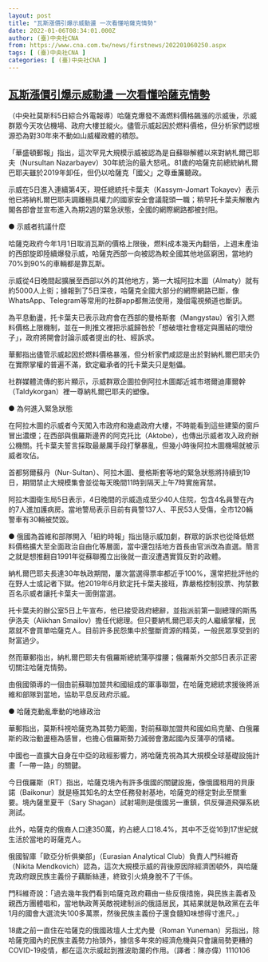 ```yaml
---
layout: post
title: "瓦斯漲價引爆示威動盪 一次看懂哈薩克情勢"
date: 2022-01-06T08:34:01.000Z
author: (臺)中央社CNA
from: https://www.cna.com.tw/news/firstnews/202201060250.aspx
tags: [ (臺)中央社CNA ]
categories: [ (臺)中央社CNA ]
---
```

<!--1641458041000-->
[瓦斯漲價引爆示威動盪 一次看懂哈薩克情勢](https://www.cna.com.tw/news/firstnews/202201060250.aspx)
------

<div>
<div></div><div><p>（中央社莫斯科5日綜合外電報導）哈薩克爆發不滿燃料價格飆漲的示威後，示威群眾今天攻佔機場、政府大樓並縱火。儘管示威起因於燃料價格，但分析家們認根源恐為對30年來不動如山威權政體的積怨。</p><p>「華盛頓郵報」指出，這次罕見大規模示威被認為是自蘇聯解體以來對納札爾巴耶夫（Nursultan Nazarbayev）30年統治的最大怒吼。81歲的哈薩克前總統納札爾巴耶夫雖於2019年卸任，但仍以哈薩克「國父」之尊垂簾聽政。</p><p>示威在5日進入連續第4天，現任總統托卡葉夫（Kassym-Jomart Tokayev）表示他已將納札爾巴耶夫調離極具權力的國家安全會議龍頭一職；稍早托卡葉夫解散內閣各部會並宣布進入為期2週的緊急狀態，全國的網際網路都被封阻。</p><p>● 示威者抗議什麼</p><p>哈薩克政府今年1月1日取消瓦斯的價格上限後，燃料成本幾天內翻倍，上週末產油的西部旋即陸續爆發示威，哈薩克西部一向被認為較全國其他地區窮困，當地約70%到90%的車輛都是靠瓦斯。</p><p>示威從4日晚間起擴展至西部以外的其他地方，第一大城阿拉木圖（Almaty）就有約5000人上街；據報到了5日深夜，哈薩克全國大部分的網際網路已斷，像WhatsApp、Telegram等常用的社群app都無法使用，幾個電視頻道也斷訊。</p><p>為平息動盪，托卡葉夫已表示政府會在西部的曼格斯套（Mangystau）省引入燃料價格上限機制，並在一則推文裡把示威歸咎於「想破壞社會穩定與團結的壞份子」，政府將開會討論示威者提出的社、經訴求。</p><p>華郵指出儘管示威起因於燃料價格暴漲，但分析家們咸認是出於對納札爾巴耶夫仍在實際掌權的普遍不滿，欽定繼承者的托卡葉夫只是魁儡。</p><p>社群媒體流傳的影片顯示，示威群眾企圖拉倒阿拉木圖鄰近城市塔爾迪庫爾幹（Taldykorgan）裡一尊納札爾巴耶夫的塑像。</p><p>● 為何進入緊急狀態</p><p>在阿拉木圖的示威者今天闖入市政府和幾處政府大樓，不時能看到這些建築的窗戶冒出濃煙；在西部與俄羅斯邊界的阿克托比（Aktobe），也傳出示威者攻入政府辦公機關。托卡葉夫誓言採取最嚴厲手段打擊暴亂，但幾小時後阿拉木圖機場就被示威者攻佔。</p><p>首都努爾蘇丹（Nur-Sultan）、阿拉木圖、曼格斯套等地的緊急狀態將持續到19日，期間禁止大規模集會並從每天晚間11時到隔天上午7時實施宵禁。</p><p>阿拉木圖衛生局5日表示，4日晚間的示威造成至少40人住院，包含4名員警在內的7人進加護病房。當地警局表示目前有員警137人、平民53人受傷，全市120輛警車有30輛被焚毀。</p><p>● 俄國為首維和部隊開入「紐約時報」指出隨示威加劇，群眾的訴求也從降低燃料價格擴大至全面政治自由化等層面，當中還包括地方首長由官派改為直選。簡言之就是想推翻自1991年從蘇聯獨立出後就一直沒遭遇實質反對的政體。</p><p>納札爾巴耶夫長達30年執政期間，屢次當選得票率都近乎100%，還常把批評他的在野人士或記者下獄。他2019年6月欽定托卡葉夫接班，靠嚴格控制投票、拘禁數百名示威者讓托卡葉夫一面倒當選。</p><p>托卡葉夫的辦公室5日上午宣布，他已接受政府總辭，並指派前第一副總理的斯馬伊洛夫（Alikhan Smailov）擔任代總理。但只要納札爾巴耶夫的人繼續掌權，民眾就不會買單哈薩克人。目前許多民怨集中於壟斷資源的精英，一般民眾享受到的財富過少。</p><p>然而華郵指出，納札爾巴耶夫有俄羅斯總統蒲亭撐腰；俄羅斯外交部5日表示正密切關注哈薩克情勢。</p><p>由俄國領導的一個由前蘇聯加盟共和國組成的軍事聯盟，在哈薩克總統求援後將派維和部隊到當地，協助平息反政府示威。</p><p>● 哈薩克動亂牽動的地緣政治</p><p>華郵指出，莫斯科視哈薩克為其勢力範圍，對前蘇聯加盟共和國如烏克蘭、白俄羅斯的政治動盪極為感冒，也擔心俄羅斯勢力減弱會激起國內反蒲亭的情緒。</p><p>中國也一直擴大自身在中亞的政經影響力，將哈薩克視為其大規模全球基礎設施計畫「一帶一路」的關鍵。</p><p>今日俄羅斯（RT）指出，哈薩克境內有許多俄國的關鍵設施，像俄國租用的貝康諾（Baikonur）就是極其知名的太空任務發射基地，哈薩克的穩定對此至關重要。境內薩里夏干（Sary Shagan）試射場則是俄國另一重鎮，供反彈道飛彈系統測試。</p><p>此外，哈薩克的俄裔人口達350萬，約占總人口18.4%，其中不乏從16到17世紀就生活於當地的哥薩克人。</p><p>俄國智庫「歐亞分析俱樂部」（Eurasian Analytical Club）負責人門科維奇（Nikita Mendkovich）認為，這次大規模示威的背後原因除經濟困頓外，與哈薩克政府跟民族主義份子藕斷絲連，終致引火燒身脫不了干係。</p><p>門科維奇說：「過去幾年我們看到哈薩克政府藉由一些反俄措施，與民族主義者及親西方團體唱和，當地執政菁英敵視建制派的俄語居民，其結果就是執政黨在去年1月的國會大選流失100多萬票，然後民族主義份子還食髓知味想得寸進尺。」</p><p>18歲之前一直住在哈薩克的俄國政壇人士尤內曼（Roman Yuneman）另指出，除哈薩克國內的民族主義勢力抬頭外，據信多年來的經濟危機與只會讓局勢更糟的COVID-19疫情，都在這次示威起到推波助瀾的作用。（譯者：陳亦偉）1110106</p></div>
</div>
